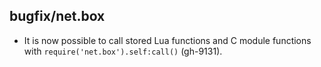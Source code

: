 ## bugfix/net.box

* It is now possible to call stored Lua functions and C module functions with
  `require('net.box').self:call()` (gh-9131).
